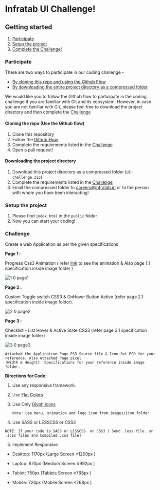 # Infratab UI Challenge!

## Getting started
1. [Participate](#participate)
2. [Setup the project](#setup-the-project)
3. [Complete the Challenge!](#challenge)

### Participate
There are two ways to participate in our coding challenge -
- [By cloning this repo and using the Github Flow](#cloning-the-repo-use-the-github-flow)
- [By downloading the entire project directory as a compressed folder](#downloading-the-project-directory)

We would like you to follow the Github flow to participate in the coding challenge if you are familiar with Git and its ecosystem. However, in case you are not familiar with Git, please feel free to download the project directory and then complete the [Challenge](#challenge)

#### Cloning the repo (Use the Github flow)
1. Clone this repository
2. Follow the [Github Flow](https://guides.github.com/introduction/flow/)
3. Complete the requirements listed in the [Challenge](#challenge)
4. Open a pull request!

#### Downloading the project directory
1. Download this project directory as a compressed folder (`UI-challenge.zip`)
2. Complete the requirements listed in the [Challenge](#challenge)
3. Email the compressed folder to careers@infratab.in or to the person with whom you have been interacting!

### Setup the project
1. Please find `index.html` in the `public` folder
2. Now you can start your coding!

### Challenge
Create a web Application as per the given specifications

**Page 1 :**

Progress Css3 Animation ( refer [link](https://dribbble.com/shots/1664914-Onboarding-Progress-Steps?list=searches&tag=onboarding&offset=31) to see the animation & Also page 1.1 specification inside image folder )

![1 0 page1](https://cloud.githubusercontent.com/assets/12729226/16253066/fad5c846-3850-11e6-89a3-300b9bef1e52.jpg)

**Page 2 :**

Custom Toggle switch CSS3 & OnHover Button Active (refer page 2.1 specification inside image folder).

![2 0 page2](https://cloud.githubusercontent.com/assets/12729226/16253737/9e33bad4-3856-11e6-9eba-e6e2a7ee9f40.jpg)

**Page 3 :**

Checklist - List Hover & Active State CSS3 (refer page 3.1 specification inside image folder)

![3 0 page3](https://cloud.githubusercontent.com/assets/12729226/16253128/64b97c1c-3851-11e6-8f34-cb68a1e30b37.jpg)
```
Attached the Application Page PSD Source file & Icon Set PSD for your reference. Also Attached Page pixel
(Width & Height)  Specifications for your reference inside image folder.
```
**Directions for Code:**

1) Use any responsive framework.

2) Use [Flat Colors](http://flatuicolors.com/)

3) Use Only [Glyph icons](https://icomoon.io/app/)

   ```Note: Use menu, animation and logo icon from images/icon folder```

4) Use SASS or LESSCSS or CSS3
```
NOTE: If your code is SASS or LESSCSS  or CSS3 ( Send .less file. or .scss files and Compiled .css file)
```
5) Implement Responsive

- Desktop: 1170px (Large Screen ≥1200px )

- Laptop:  970px  (Medium Screen ≥992px )

- Tablet:  750px  (Tablets Screen ≥768px )

- Mobile:  724px  (Mobile Screen <768px )

